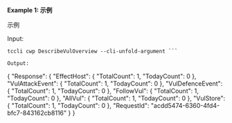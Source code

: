 **Example 1: 示例**

示例

Input: 

```
tccli cwp DescribeVulOverview --cli-unfold-argument ```

Output: 
```
{
    "Response": {
        "EffectHost": {
            "TotalCount": 1,
            "TodayCount": 0
        },
        "VulAttackEvent": {
            "TotalCount": 1,
            "TodayCount": 0
        },
        "VulDefenceEvent": {
            "TotalCount": 1,
            "TodayCount": 0
        },
        "FollowVul": {
            "TotalCount": 1,
            "TodayCount": 0
        },
        "AllVul": {
            "TotalCount": 1,
            "TodayCount": 0
        },
        "VulStore": {
            "TotalCount": 1,
            "TodayCount": 0
        },
        "RequestId": "acdd5474-6360-4fd4-bfc7-843162cb8116"
    }
}
```

